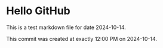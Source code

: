 # Hello GitHub
This is a test markdown file for date 2024-10-14.

This commit was created at exactly 12:00 PM on 2024-10-14.
